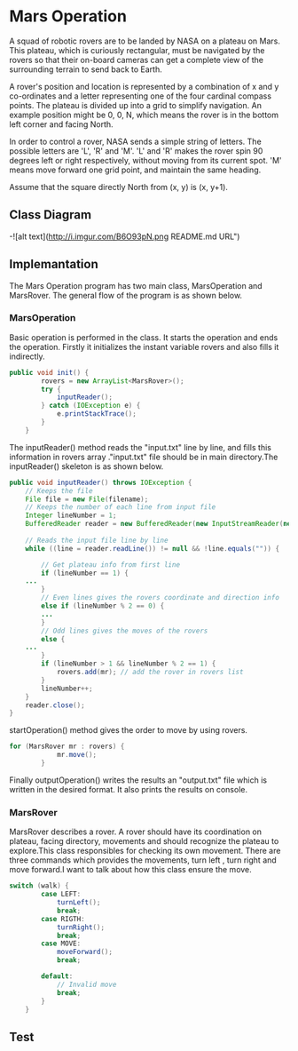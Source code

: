 # Mars Operation 
A squad of robotic rovers are to be landed by NASA on a plateau on Mars. This plateau, which is curiously rectangular, 
must be navigated by the rovers so that their on-board cameras can get a complete view of the surrounding terrain to send 
back to Earth. 

A rover's position and location is represented by a combination of x and y co-ordinates and a letter representing one of 
the four cardinal compass points. The plateau is divided up into a grid to simplify navigation. An example position might 
be 0, 0, N, which means the rover is in the bottom left corner and facing North. 

In order to control a rover, NASA sends a simple string of letters. The possible letters are 'L', 'R' and 'M'. 'L' and 'R' 
makes the rover spin 90 degrees left or right respectively, without moving from its current spot. 'M' means move forward
one grid point, and maintain the same heading. 

Assume that the square directly North from (x, y) is (x, y+1). 

## Class Diagram
-![alt text](http://i.imgur.com/B6O93pN.png README.md URL")

## Implemantation

The Mars Operation program has two main class, MarsOperation and MarsRover. The general flow of the program is as shown below.

### MarsOperation

Basic operation is performed in the class.  It starts the operation and ends the operation. 
Firstly it initializes the instant variable rovers and also fills it indirectly. 

```java
public void init() {
		rovers = new ArrayList<MarsRover>();
		try {
			inputReader();
		} catch (IOException e) {
			e.printStackTrace();
		}
	}
```
The inputReader() method reads the "input.txt" line by line, and fills this information in rovers array ."input.txt" file should be in main directory.The inputReader() skeleton is as shown below.
```java
public void inputReader() throws IOException {
	// Keeps the file
	File file = new File(filename);
 	// Keeps the number of each line from input file
	Integer lineNumber = 1;
	BufferedReader reader = new BufferedReader(new InputStreamReader(new FileInputStream(file)));
	
	// Reads the input file line by line
	while ((line = reader.readLine()) != null && !line.equals("")) {

		// Get plateau info from first line
		if (lineNumber == 1) {
    ...
		} 
		// Even lines gives the rovers coordinate and direction info
		else if (lineNumber % 2 == 0) {				
		...
		} 
		// Odd lines gives the moves of the rovers 
		else {
    ...
		}
		if (lineNumber > 1 && lineNumber % 2 == 1) {
			rovers.add(mr); // add the rover in rovers list
		}
		lineNumber++;
	}
	reader.close();
}
```
startOperation() method gives the order to move by using rovers.
```java
for (MarsRover mr : rovers) {
			mr.move();
		}
```
Finally outputOperation() writes the results an "output.txt" file which is written in the desired format. It also prints the results on console.

### MarsRover

MarsRover describes a rover. A rover should have its coordination on plateau, facing directory, movements and should recognize the plateau to explore.This class responsibles for checking its own movement.
There are three commands which provides the movements, turn left , turn right and move forward.I want to talk about how this class ensure the move.

```java
switch (walk) {
		case LEFT:
			turnLeft();
			break;
		case RIGTH:
			turnRight();
			break;
		case MOVE:
			moveForward(); 
			break;

		default:
			// Invalid move
			break;
		}
	}
```


## Test


